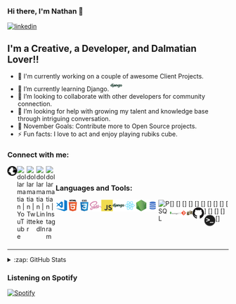### Hi there, I'm Nathan 👋


[![linkedin](https://img.shields.io/badge/linkedin-%230077B5.svg?&style=for-the-badge&logo=linkedin&logoColor=white)](https://linkedin.com/in/nathan-salandy)

## I'm a Creative, a Developer, and Dalmatian Lover!!

- 🔭 I'm currently working on a couple of awesome Client Projects.
- 🌱 I’m currently learning Django. <img alt="JavaScript" width="26px" src="https://raw.githubusercontent.com/github/explore/80688e429a7d4ef2fca1e82350fe8e3517d3494d/topics/django/django.png" />
- 👯 I’m looking to collaborate with other developers for community connection.
- 🤔 I’m looking for help with growing my talent and knowledge base through intriguing conversation.
- 🥅 November Goals: Contribute more to Open Source projects.
- ⚡ Fun facts: I love to act and enjoy playing rubiks cube.



### Connect with me:

[<img align="left" alt="dollarmatian.com" width="22px" src="https://raw.githubusercontent.com/iconic/open-iconic/master/svg/globe.svg" />][website]
[<img align="left" alt="dollarmatian | YouTube" width="22px" src="https://cdn.jsdelivr.net/npm/simple-icons@v3/icons/youtube.svg" />][youtube]
[<img align="left" alt="dollarmatian | Twitter" width="22px" src="https://cdn.jsdelivr.net/npm/simple-icons@v3/icons/twitter.svg" />][twitter]
[<img align="left" alt="dollarmatian | LinkedIn" width="22px" src="https://cdn.jsdelivr.net/npm/simple-icons@v3/icons/linkedin.svg" />][linkedin]
[<img align="left" alt="dollarmatian | Instagram" width="22px" src="https://cdn.jsdelivr.net/npm/simple-icons@v3/icons/instagram.svg" />][instagram]

<br />

### Languages and Tools:

[<img align="left" alt="Visual Studio Code" width="26px" src="https://raw.githubusercontent.com/github/explore/80688e429a7d4ef2fca1e82350fe8e3517d3494d/topics/visual-studio-code/visual-studio-code.png" />]
[<img align="left" alt="HTML5" width="26px" src="https://raw.githubusercontent.com/github/explore/80688e429a7d4ef2fca1e82350fe8e3517d3494d/topics/html/html.png" />]
[<img align="left" alt="CSS3" width="26px" src="https://raw.githubusercontent.com/github/explore/80688e429a7d4ef2fca1e82350fe8e3517d3494d/topics/css/css.png" />]
[<img align="left" alt="Sass" width="26px" src="https://raw.githubusercontent.com/github/explore/80688e429a7d4ef2fca1e82350fe8e3517d3494d/topics/sass/sass.png" />]
[<img align="left" alt="JavaScript" width="26px" src="https://raw.githubusercontent.com/github/explore/80688e429a7d4ef2fca1e82350fe8e3517d3494d/topics/javascript/javascript.png" />]
[<img align="left" alt="JavaScript" width="26px" src="https://raw.githubusercontent.com/github/explore/80688e429a7d4ef2fca1e82350fe8e3517d3494d/topics/django/django.png" />]
[<img align="left" alt="React" width="26px" src="https://raw.githubusercontent.com/github/explore/80688e429a7d4ef2fca1e82350fe8e3517d3494d/topics/react/react.png" />]
[<img align="left" alt="Node.js" width="26px" src="https://raw.githubusercontent.com/github/explore/80688e429a7d4ef2fca1e82350fe8e3517d3494d/topics/nodejs/nodejs.png" />]
[<img align="left" alt="SQL" width="26px" src="https://raw.githubusercontent.com/github/explore/80688e429a7d4ef2fca1e82350fe8e3517d3494d/topics/sql/sql.png" />]
[<img align="left" alt="PSQL" width="26px" src="https://raw.githubusercontent.com/github/explore/80688e429a7d4ef2fca1e82350fe8e3517d3494d/topics/psql/psql.png" />]
[<img align="left" alt="MongoDB" width="26px" src="https://raw.githubusercontent.com/github/explore/80688e429a7d4ef2fca1e82350fe8e3517d3494d/topics/mongodb/mongodb.png" />]
[<img align="left" alt="Git" width="26px" src="https://raw.githubusercontent.com/github/explore/80688e429a7d4ef2fca1e82350fe8e3517d3494d/topics/git/git.png" />]
[<img align="left" alt="GitHub" width="26px" src="https://raw.githubusercontent.com/github/explore/78df643247d429f6cc873026c0622819ad797942/topics/github/github.png" />]
[<img align="left" alt="Terminal" width="26px" src="https://raw.githubusercontent.com/github/explore/80688e429a7d4ef2fca1e82350fe8e3517d3494d/topics/terminal/terminal.png" />]

<br />
<br />

---

<details>
  <summary>:zap: GitHub Stats</summary>

  <img align="left" alt="dollarmatian's GitHub Stats" src="https://github-readme-stats.dollarmatian.vercel.app/api?username=dollarmatian&show_icons=true&hide_border=true" />

</details>

[website]: https://dollarmatian.dev
[twitter]: https://twitter.com/dollarmatian
[youtube]: https://youtube.com/channel/UCxmSumvVv2mdsQ5AvQvHMjQ
[instagram]: https://instagram.com/dollarmatian
[linkedin]: https://linkedin.com/in/nathan-salandy
[git-connected]: https://gitconnected.com/dollarmatian


### Listening on Spotify

[![Spotify](https://dollarmatian.vercel.app/api/spotify)](https://open.spotify.com/user/dollarmatian)
